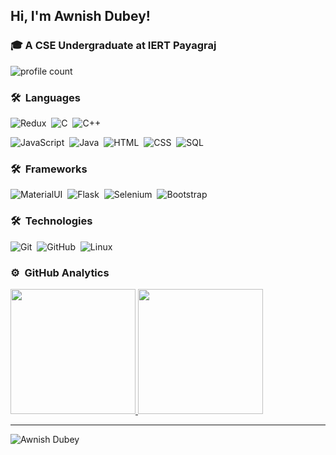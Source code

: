 ## Hi,  I'm Awnish Dubey!
### 🎓 A CSE Undergraduate at IERT Payagraj
![profile count](https://komarev.com/ghpvc/?username=Dubeyawnish&color=green)&nbsp;

### 🛠 &nbsp;Languages
![Redux](https://img.shields.io/badge/redux-%23593d88.svg?style=plastic&logo=redux&logoColor=white)&nbsp;
![C](https://img.shields.io/badge/-C-05122A?style=flat&logo=C%2B%2B&logoColor=00599C)&nbsp;
![C++](https://img.shields.io/badge/-C++-05122A?style=flat&logo=C%2B%2B&logoColor=00599C)&nbsp;

![JavaScript](https://img.shields.io/badge/-JavaScript-05122A?style=flat&logo=javascript)&nbsp;
![Java](https://img.shields.io/badge/-Java-05122A?style=flat&logo=Java&logoColor=FFA518)&nbsp;
![HTML](https://img.shields.io/badge/-HTML-05122A?style=flat&logo=HTML5)&nbsp;
![CSS](https://img.shields.io/badge/-CSS-05122A?style=flat&logo=CSS3&logoColor=1572B6)&nbsp;
![SQL](https://img.shields.io/badge/-SQL-000?&logo=MySQL)

### 🛠 &nbsp;Frameworks
![MaterialUI](https://img.shields.io/badge/-MaterialUI-05122A?style=flat&logo=materialui)&nbsp;
![Flask](https://img.shields.io/badge/-Flask-05122A?style=flat&logo=flask)&nbsp;
![Selenium](https://img.shields.io/badge/-Selenium-000?&logo=selenium)&nbsp;
![Bootstrap](https://img.shields.io/badge/-Bootstrap-05122A?style=flat&logo=bootstrap&logoColor=563D7C)

### 🛠 &nbsp;Technologies
![Git](https://img.shields.io/badge/-Git-05122A?style=flat&logo=git)&nbsp;
![GitHub](https://img.shields.io/badge/-GitHub-05122A?style=flat&logo=github)&nbsp;
![Linux](https://img.shields.io/badge/-Linux-000?&logo=Linux)

### ⚙️ &nbsp;GitHub Analytics
<p align="left">
<a href="https://github.com/dubeyawnish">
  <img height="200em" src="https://github-readme-stats-eight-theta.vercel.app/api?username=DevanshKapri&show_icons=true&theme=tokyonight&include_all_commits=true&count_private=true"/>
  <img height="200em" src="https://github-readme-stats-eight-theta.vercel.app/api/top-langs/?username=DevanshKapri&layout=compact&langs_count=10&theme=tokyonight"/>
</a>
</p>
<hr>
<p><img align="center" src="https://github-readme-streak-stats.herokuapp.com/?user=DevanshKapri&" alt="Awnish Dubey" /></p>
